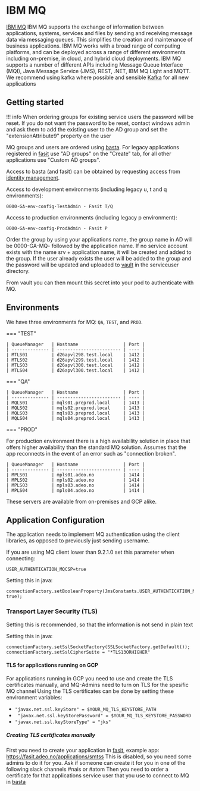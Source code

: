 # IBM MQ

[IBM MQ][ibm-mq] IBM MQ supports the exchange of information between applications, systems, services and files by sending and receiving message data via messaging queues. This simplifies the creation and maintenance of business applications. IBM MQ works with a broad range of computing platforms, and can be deployed across a range of different environments including on-premise, in cloud, and hybrid cloud deployments. IBM MQ supports a number of different APIs including Message Queue Interface (MQI), Java Message Service (JMS), REST, .NET, IBM MQ Light and MQTT.
We recommend using kafka where possible and sensible [Kafka](./kafka/README.md) for all new applications

[ibm-mq]: https://www.ibm.com/docs/en/ibm-mq/9.0

## Getting started

!!! info
    When ordering groups for existing service users the password will be reset. If you do not want the password to be reset, contact windows admin and ask them to add the existing user to the AD group and set the "extensionAttribute9" property on the user

MQ groups and users are ordered using [basta](https://basta.intern.nav.no).
For legacy applications registered in [fasit](https://fasit.adeo.no) use "AD groups" on the "Create" tab,
for all other applications use "Custom AD groups".

Access to basta (and fasit) can be obtained by requesting access from [identity management](mailto:nav.it.identhandtering@nav.no).

Access to development environments (including legacy u, t and q environments):

```
0000-GA-env-config-TestAdmin - Fasit T/Q
```

Access to production environments (including legacy p environment):

```
0000-GA-env-config-ProdAdmin - Fasit P
```

Order the group by using your applications name, the group name in AD will be 0000-GA-MQ- followed by the application name.
If no service account exists with the name srv + application name, it will be created and added to the group.
If the user already exists the user will be added to the group and the password will be updated
and uploaded to [vault](https://vault.adeo.no) in the serviceuser directory.

From vault you can then mount this secret into your pod to authenticate with MQ.

## Environments

We have three environments for MQ: `QA`, `TEST`, and `PROD`.

=== "TEST"

    | QueueManager   | Hostname                 | Port |
    | -------------- | ------------------------ | ---- |
    | MTLS01         | d26apvl298.test.local    | 1412 |
    | MTLS02         | d26apvl299.test.local    | 1412 |
    | MTLS03         | d26apvl300.test.local    | 1412 |
    | MTLS04         | d26apvl300.test.local    | 1412 |

=== "QA"

    | QueueManager   | Hostname                 | Port |
    | -------------- | ------------------------ | ---- |
    | MQLS01         | mqls01.preprod.local     | 1413 |
    | MQLS02         | mqls02.preprod.local     | 1413 |
    | MQLS03         | mqls03.preprod.local     | 1413 |
    | MQLS04         | mqls04.preprod.local     | 1413 |

=== "PROD"

For production environment there is a high availability solution in place that offers higher availability than the standard MQ solution.
Assumes that the app reconnects in the event of an error such as "connection broken".

    | QueueManager   | Hostname                 | Port |  
    | -------------- | ------------------------ | ---- |
    | MPLS01         | mpls01.adeo.no           | 1414 |
    | MPLS02         | mpls02.adeo.no           | 1414 |
    | MPLS03         | mpls03.adeo.no           | 1414 |
    | MPLS04         | mpls04.adeo.no           | 1414 |

 

These servers are available from on-premises and GCP alike.

## Application Configuration

The application needs to implement MQ authentication using the client libraries, as opposed to previously just sending username.

If you are using MQ client lower than 9.2.1.0 set this parameter when connecting:

```
USER_AUTHENTICATION_MQCSP=true
```

Setting this in java:

```
connectionFactory.setBooleanProperty(JmsConstants.USER_AUTHENTICATION_MQCSP, true);
```

### Transport Layer Security (TLS)
Setting this is recommended, so that the information is not send in plain text

Setting this in java:

```
connectionFactory.setSslSocketFactory(SSLSocketFactory.getDefault());
connectionFactory.setSslCipherSuite = "*TLS13ORHIGHER"
```

#### TLS for applications running on GCP

For applications running in GCP you need to use and create the TLS certificates manually, and MQ-Admins need to turn on TLS for the spesific MQ channel
Using the TLS certificates can be done by setting these environment variables:

* ``` "javax.net.ssl.keyStore" = $YOUR_MQ_TLS_KEYSTORE_PATH  ```
* ``` "javax.net.ssl.keyStorePassword" = $YOUR_MQ_TLS_KEYSTORE_PASSWORD```
* ``` "javax.net.ssl.keyStoreType" = "jks" ```

##### Creating TLS certificates manually
First you need to create your application in [fasit](https://fasit.adeo.no), 
example app: https://fasit.adeo.no/applications/smtss
This is disabled, so you need some admins to do it for you. 
Ask if someone can create it for you in one of the following slack channels #nais or #atom
Then you need to order a certificate for that applications service user that you use to connect to MQ in [basta](https://basta.intern.nav.no)
